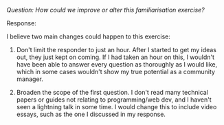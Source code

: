 *Question: How could we improve or alter this familiarisation exercise?*

Response:

I believe two main changes could happen to this exercise:

1. Don't limit the responder to just an hour. After I started to get my ideas out, they just kept on coming. If I had taken an hour on this, I wouldn't have been able to answer every question as thoroughly as I would like, which in some cases wouldn't show my true potential as a community manager.

2. Broaden the scope of the first question. I don't read many technical papers or guides not relating to programming/web dev, and I haven't seen a lightning talk in some time. I would change this to include video essays, such as the one I discussed in my response.